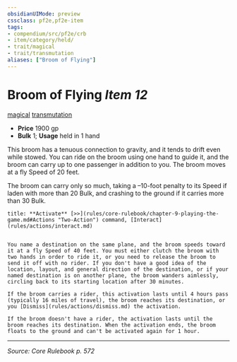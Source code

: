```yaml
---
obsidianUIMode: preview
cssclass: pf2e,pf2e-item
tags:
- compendium/src/pf2e/crb
- item/category/held/
- trait/magical
- trait/transmutation
aliases: ["Broom of Flying"]
---
```

# Broom of Flying *Item 12*  
[magical](rules/traits/magical.md "Magical Item Trait")  [transmutation](rules/traits/transmutation.md "Transmutation School Trait")  

- **Price** 1900 gp
- **Bulk** 1; **Usage** held in 1 hand

This broom has a tenuous connection to gravity, and it tends to drift even while stowed. You can ride on the broom using one hand to guide it, and the broom can carry up to one passenger in addition to you. The broom moves at a fly Speed of 20 feet.

The broom can carry only so much, taking a –10-foot penalty to its Speed if laden with more than 20 Bulk, and crashing to the ground if it carries more than 30 Bulk.

```ad-embed-ability
title: **Activate** [>>](rules/core-rulebook/chapter-9-playing-the-game.md#Actions "Two-Action") command, [Interact](rules/actions/interact.md)


You name a destination on the same plane, and the broom speeds toward it at a fly Speed of 40 feet. You must either clutch the broom with two hands in order to ride it, or you need to release the broom to send it off with no rider. If you don't have a good idea of the location, layout, and general direction of the destination, or if your named destination is on another plane, the broom wanders aimlessly, circling back to its starting location after 30 minutes.

If the broom carries a rider, this activation lasts until 4 hours pass (typically 16 miles of travel), the broom reaches its destination, or you [Dismiss](rules/actions/dismiss.md) the activation.

If the broom doesn't have a rider, the activation lasts until the broom reaches its destination. When the activation ends, the broom floats to the ground and can't be activated again for 1 hour.
```


---
*Source: Core Rulebook p. 572*